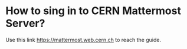 # How to sing in to CERN Mattermost Server? 

Use this link <https://mattermost.web.cern.ch> to reach the guide.